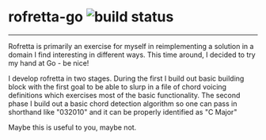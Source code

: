 # rofretta-go ![build status](https://travis-ci.org/cptavatar/rofretta-go.svg?branch=master "build status")
---

Rofretta is primarily an exercise for myself in reimplementing a solution in a domain I find interesting in 
 different ways. This time around, I decided to try my hand at Go - be nice! 

I develop rofretta in two stages. During the first I build out basic building block with the first goal 
to be able to slurp in a file of chord voicing definitions which exercises most of the basic functionality. 
 The second phase I build out a basic chord detection algorithm so one can pass in shorthand like "032010" and
 it can be properly identified as "C Major"
 
 Maybe this is useful to you, maybe not. 


